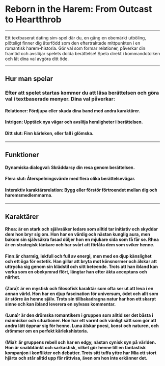 <h1>Reborn in the Harem: From Outcast to Heartthrob</h1>
<hr>
<p>Ett textbaserat dating sim-spel där du, en gång en obemärkt utböling, plötsligt finner dig återfödd som den eftertraktade mittpunkten i en romantisk harem-historia. Gör val som formar relationer, påverkar din framtid och avslöjar spelets dolda berättelse! Spela direkt i kommandotolken och låt dina val avgöra ditt öde.</p>
<hr>

<h2>Hur man spelar</h2>
<h3>Efter att spelet startas kommer du att läsa berättelsen och göra val i textbaserade menyer. Dina val påverkar:</h3>

<h4>Relationer: Fördjupa eller skada dina band med andra karaktärer.</h4>
<h4>Intrigen: Upptäck nya vägar och avslöja hemligheter i berättelsen.</h4>
<h4>Ditt slut: Finn kärleken, eller fall i glömska.</h4>
<hr>
<h2>Funktioner</h2>

<h4>Dynamiska dialogval: Skräddarsy din resa genom berättelsen.</h4>
<h4>Flera slut: Återspelningsvärde med flera olika berättelsevägar.</h4>
<h4>Interaktiv karaktärsrelation: Bygg eller förstör förtroendet mellan dig och haremsmedlemmarna.</h4>
<hr>
<h2>Karaktärer</h2>

<h4>Rhea: är en stark och självsäker ledare som alltid tar initiativ och skyddar dem hon bryr sig om. Hon har en värdig och nästan kunglig aura, men bakom sin självsäkra fasad döljer hon en mjukare sida som få får se. Rhea är en strategisk tänkare och har svårt att förlåta dem som sviker henne.</h4>

<h4>Finn:är charmig, lekfull och full av energi, men med en djup känslighet och ett öga för estetik. Han gillar att bryta mot könsnormer och älskar att uttrycka sig genom sin klädstil och sitt beteende. Trots att han ibland kan verka som en obekymrad flört, längtar han efter äkta acceptans och närhet.</h4>

<h4>(Zara): är en mystisk och filosofisk karaktär som ofta ser ut att leva i en annan värld. Hon har en djup fascination för universum, ödet och allt som är större än henne själv. Trots sin tillbakadragna natur har hon ett skarpt sinne och kan ibland leverera en sylvass kommentar.</h4>

<h4>(Luna): är den drömska romantikern i gruppen som alltid ser det bästa i människor och situationer. Hon har ett varmt och vänligt sätt som gör att andra lätt öppnar sig för henne. Luna älskar poesi, konst och naturen, och drömmer om en perfekt kärlekshistoria.</h4>

<h4>(Mia): är gruppens rebell och har en edgy, nästan cynisk syn på världen. Hon är snabbtänkt och sarkastisk, vilket gör henne till en fantastisk kompanjon i konflikter och debatter. Trots sitt tuffa yttre har Mia ett stort hjärta och står alltid upp för rättvisa, även om hon inte erkänner det.</h4>